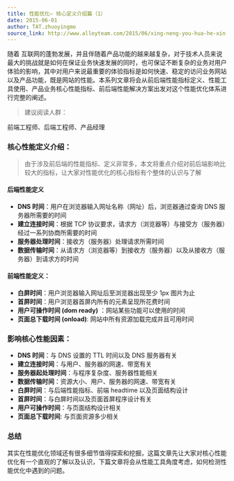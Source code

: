 ```yaml
---
title: 性能优化– 核心定义介绍篇（1）
date: 2015-06-01
author: TAT.zhuoyingmo
source_link: http://www.alloyteam.com/2015/06/xing-neng-you-hua-he-xin-ding-yi-jie-shao-pian-1/
---
```


随着 互联网的蓬勃发展，并且伴随着产品功能的越来越复杂，对于技术人员来说最大的挑战就是如何在保证业务快速发展的同时，也可保证不断复杂的业务对用户体验的影响，其中对用户来说最重要的体验指标是如何快速、稳定的访问业务网站以及产品功能，既是网站的性能。本系列文章将会从前后端性能指标定义、性能工具使用、产品业务核心性能指标、前后端性能解决方案出发对这个性能优化体系进行完整的阐述。

> 建议阅读人群：

前端工程师、后端工程师、产品经理

### 核心性能定义介绍：

> 由于涉及前后端的性能指标、定义非常多，本文将重点介绍对前后端影响比较大的指标，让大家对性能优化的核心指标有个整体的认识与了解

#### 后端性能定义

-   **DNS 时间**：用户在浏览器输入网址名称（网址）后，浏览器通过查询 DNS 服务器所需要的时间
-   **建立连接时间**：根据 TCP 协议要求，请求方（浏览器等）与接受方（服务器）经过一系列协商所需要的时间
-   **服务器处理时间**：接收方（服务器）处理请求所需时间
-   **数据传输时间**：从请求方（浏览器等）到接收方（服务器）以及从接收方（服务器）到请求方的时间

#### 前端性能定义：

-   **白屏时间**：用户浏览器输入网址后至浏览器出现至少 1px 图片为止
-   **首屏时间**：用户浏览器首屏内所有的元素呈现所花费时间
-   **用户可操作时间 (dom ready)** ：网站某些功能可以使用的时间
-   **页面总下载时间 (onload)**: 网站中所有资源加载完成并且可用时间

### 影响核心性能因素：

-   **DNS 时间**：与 DNS 设置的 TTL 时间以及 DNS 服务器有关
-   **建立连接时间**：与用户、服务器的网速、带宽有关
-   **服务器起处理时间**：与程序复杂度、服务器性能相关
-   **数据传输时间**：资源大小、用户、服务器的网速、带宽有关
-   **白屏时间**：与后端性能指标、前端 headtime 以及页面结构设计
-   **首屏时间**：与白屏时间以及页面首屏程序设计有关
-   **用户可操作时间**：与页面结构设计相关
-   **页面总下载时间**: 与页面资源多少相关

### 总结

其实在性能优化领域还有很多细节值得探索和挖掘，这篇文章先让大家对核心性能优化有一个直观的了解以及认识，下篇文章将会从性能工具角度考虑，如何检测性能优化中遇到的问题。